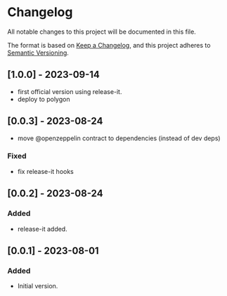 # Changelog

All notable changes to this project will be documented in this file.

The format is based on [Keep a Changelog](https://keepachangelog.com/en/1.0.0/),
and this project adheres to
[Semantic Versioning](https://semver.org/spec/v2.0.0.html).

## [1.0.0] - 2023-09-14

- first official version using release-it.
- deploy to polygon

## [0.0.3] - 2023-08-24

- move @openzeppelin contract to dependencies (instead of dev deps)

### Fixed

- fix release-it hooks

## [0.0.2] - 2023-08-24

### Added

- release-it added.

## [0.0.1] - 2023-08-01

### Added

- Initial version.

